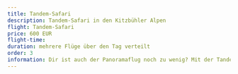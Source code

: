 ```yaml
---
title: Tandem-Safari
description: Tandem-Safari in den Kitzbühler Alpen
flight: Tandem-Safari
price: 600 EUR
flight-time:
duration: mehrere Flüge über den Tag verteilt
order: 3
information: Dir ist auch der Panoramaflug noch zu wenig? Mit der Tandem-Safari bringen wir dich an verschiedene Orte in den Kitzbüheler Alpen. Über die Kulisse der berühmten Bergdoktor-Serie oder verschiedene Täler, fliegt ihr über den Tag verteilt verschiedene Dörfer an. Auch an das leiblich Wohl wird gedacht: bei einem eurer Zwischenstopps könnt ihr Einkehren um etwas zu Essen oder ein kaltes Getränk genießen.'
---
```

